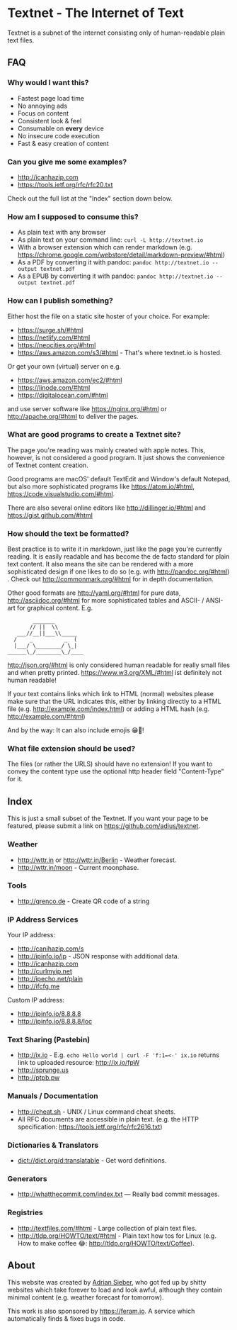 # Textnet - The Internet of Text

Textnet is a subnet of the internet
consisting only of human-readable plain text files.


## FAQ

### Why would I want this?

- Fastest page load time
- No annoying ads
- Focus on content
- Consistent look & feel
- Consumable on **every** device
- No insecure code execution
- Fast & easy creation of content


### Can you give me some examples?

- <http://icanhazip.com>
- <https://tools.ietf.org/rfc/rfc20.txt>

Check out the full list at the "Index" section down below.


### How am I supposed to consume this?

- As plain text with any browser
- As plain text on your command line: `curl -L http://textnet.io`
- With a browser extension which can render markdown
  (e.g. <https://chrome.google.com/webstore/detail/markdown-preview/#html>)
- As a PDF by converting it with pandoc:
  `pandoc http://textnet.io --output textnet.pdf`
- As a EPUB by converting it with pandoc:
  `pandoc http://textnet.io --output textnet.pdf`


### How can I publish something?

Either host the file on a static site hoster of your choice.
For example:

- <https://surge.sh/#html>
- <https://netlify.com/#html>
- <https://neocities.org/#html>
- <https://aws.amazon.com/s3/#html> - That's where textnet.io is hosted.

Or get your own (virtual) server on e.g.

- <https://aws.amazon.com/ec2/#html>
- <https://linode.com/#html>
- <https://digitalocean.com/#html>

and use server software like <https://nginx.org/#html> or
<http://apache.org/#html> to deliver the pages.


### What are good programs to create a Textnet site?

The page you're reading was mainly created with apple notes.
This, however, is not considered a good program.
It just shows the convenience of Textnet content creation.

Good programs are macOS' default TextEdit and Window's default Notepad,
but also more sophisticated programs like <https://atom.io/#html>,
<https://code.visualstudio.com/#html>.

There are also several online editors like <http://dillinger.io/#html>
and <https://gist.github.com/#html>


### How should the text be formatted?

Best practice is to write it in markdown,
just like the page you're currently reading.
It is easily readable and has become the de facto standard
for plain text content.
It also means the site can be rendered with a more sophisticated design
if one likes to do so (e.g. with <http://pandoc.org/#html>) .
Check out <http://commonmark.org/#html> for in depth documentation.

Other good formats are <http://yaml.org/#html> for pure data,
<http://asciidoc.org/#html> for more sophisticated tables
and ASCII- / ANSI-art for graphical content. E.g.

```
        _______
       // ||  \\
   ___//__||___\\_____
  /    _          _  (
  |___/ \________/ \_|
______\_/________\_/____
```

<http://json.org/#html> is only considered human readable
for really small files and when pretty printed.
<https://www.w3.org/XML/#html> ist definitely not human readable!

If your text contains links which link to HTML (normal) websites
please make sure that the URL indicates this, either by linking
directly to a HTML file (e.g. <http://example.com/index.html>) or
adding a HTML hash (e.g. <http://example.com/#html>)

And by the way: It can also include emojis 😁🎉!


### What file extension should be used?

The files (or rather the URLS) should have no extension!
If you want to convey the content type
use the optional http header field "Content-Type" for it.


## Index

This is just a small subset of the Textnet.
If you want your page to be featured,
please submit a link on <https://github.com/adius/textnet>.


### Weather

- <http://wttr.in> or <http://wttr.in/Berlin> - Weather forecast.
- <http://wttr.in/moon> - Current moonphase.


### Tools

- <http://qrenco.de> - Create QR code of a string


### IP Address Services

Your IP address:

- <http://canihazip.com/s>
- <http://ipinfo.io/ip> - JSON response with additional data.
- <http://icanhazip.com>
- <http://curlmyip.net>
- <http://ipecho.net/plain>
- <http://ifcfg.me>

Custom IP address:

- <http://ipinfo.io/8.8.8.8>
- <http://ipinfo.io/8.8.8.8/loc>


### Text Sharing (Pastebin)

- <http://ix.io> -
  E.g. `echo Hello world | curl -F 'f:1=<-' ix.io` returns link
  to uploaded resource: <http://ix.io/fpW>
- <http://sprunge.us>
- <http://ptpb.pw>


### Manuals / Documentation

- <http://cheat.sh> - UNIX / Linux command cheat sheets.
- All RFC documents are accessible in plain text.
  (e.g. the HTTP specification: <https://tools.ietf.org/rfc/rfc2616.txt>)


### Dictionaries & Translators

- <dict://dict.org/d:translatable> - Get word definitions.


### Generators

- <http://whatthecommit.com/index.txt> — Really bad commit messages.


### Registries

- <http://textfiles.com/#html> - Large collection of plain text files.
- <http://tldp.org/HOWTO/text/#html> - Plain text how tos for Linux
  (e.g. How to make coffee 😂: <http://tldp.org/HOWTO/text/Coffee>).


## About

This website was created by [Adrian Sieber](adriansieber.com#html),
who got fed up by shitty websites which take forever to load and look awful,
although they contain minimal content (e.g. weather forecast for tomorrow).

This work is also sponsored by <https://feram.io>.
A service which automatically finds & fixes bugs in code.
